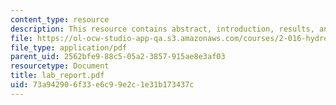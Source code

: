 ```yaml
---
content_type: resource
description: This resource contains abstract, introduction, results, and discussion.
file: https://ol-ocw-studio-app-qa.s3.amazonaws.com/courses/2-016-hydrodynamics-13-012-fall-2005/73a942906f33e6c99e2c1e31b173437c_lab_report.pdf
file_type: application/pdf
parent_uid: 2562bfe9-88c5-05a2-3857-915ae8e3af03
resourcetype: Document
title: lab_report.pdf
uid: 73a94290-6f33-e6c9-9e2c-1e31b173437c
---
```

